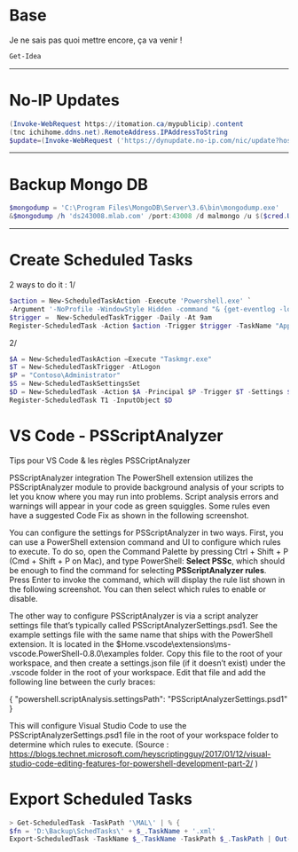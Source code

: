 <!-- TITLE: Powershell -->
<!-- SUBTITLE: Stuff PowerShell -->

# Base

Je ne sais pas quoi mettre encore, ça va venir !


```powershell
Get-Idea
```


-----


# No-IP Updates

```powershell
(Invoke-WebRequest https://itomation.ca/mypublicip).content
(tnc ichihome.ddns.net).RemoteAddress.IPAddressToString
$update=(Invoke-WebRequest ('https://dynupdate.no-ip.com/nic/update?hostname='+$HostRecord + '&myip='+$IPAddress) -Credential $Cred).content 
```


-----


# Backup Mongo DB
```powershell
$mongodump = 'C:\Program Files\MongoDB\Server\3.6\bin\mongodump.exe'
&$mongodump /h 'ds243008.mlab.com' /port:43008 /d malmongo /u $($cred.UserName) /p $($cred.GetNetworkCredential().password) /o D:\Backup\Mongo
```


-----


# Create Scheduled Tasks
2 ways to do it :
1/
```powershell
$action = New-ScheduledTaskAction -Execute 'Powershell.exe' `
-Argument '-NoProfile -WindowStyle Hidden -command "& {get-eventlog -logname Application -After ((get-date).AddDays(-1)) | Export-Csv -Path c:\fso\applog.csv -Force -NoTypeInformation}"'
$trigger =  New-ScheduledTaskTrigger -Daily -At 9am
Register-ScheduledTask -Action $action -Trigger $trigger -TaskName "AppLog" -Description "Daily dump of Applog"
```

2/
```powershell
$A = New-ScheduledTaskAction –Execute "Taskmgr.exe"
$T = New-ScheduledTaskTrigger -AtLogon
$P = "Contoso\Administrator"
$S = New-ScheduledTaskSettingsSet
$D = New-ScheduledTask -Action $A -Principal $P -Trigger $T -Settings $S
Register-ScheduledTask T1 -InputObject $D
```

# VS Code - PSScriptAnalyzer
Tips pour VS Code & les règles PSSCriptAnalyzer

PSScriptAnalyzer integration
The PowerShell extension utilizes the PSScriptAnalyzer module to provide background analysis of your scripts to let you know where you may run into problems. Script analysis errors and warnings will appear in your code as green squiggles. Some rules even have a suggested Code Fix as shown in the following screenshot.

You can configure the settings for PSScriptAnalyzer in two ways. First, you can use a PowerShell extension command and UI to configure which rules to execute. To do so, open the Command Palette by pressing Ctrl + Shift + P (Cmd + Shift + P on Mac), and type PowerShell: **Select PSSc**, which should be enough to find the command for selecting **PSScriptAnalyzer rules**. Press Enter to invoke the command, which will display the rule list shown in the following screenshot. You can then select which rules to enable or disable.

The other way to configure PSScriptAnalyzer is via a script analyzer settings file that’s typically called PSScriptAnalyzerSettings.psd1. See the example settings file with the same name that ships with the PowerShell extension. It is located in the $Home\.vscode\extensions\ms-vscode.PowerShell-0.8.0\examples folder. Copy this file to the root of your workspace, and then create a settings.json file (if it doesn’t exist) under the .vscode folder in the root of your workspace. Edit that file and add the following line between the curly braces:

{
"powershell.scriptAnalysis.settingsPath": "PSScriptAnalyzerSettings.psd1"
}

This will configure Visual Studio Code to use the PSScriptAnalyzerSettings.psd1 file in the root of your workspace folder to determine which rules to execute.
(Source : https://blogs.technet.microsoft.com/heyscriptingguy/2017/01/12/visual-studio-code-editing-features-for-powershell-development-part-2/ )

# Export Scheduled Tasks
```powershell
> Get-ScheduledTask -TaskPath '\MAL\' | % {
$fn = 'D:\Backup\SchedTasks\' + $_.TaskName + '.xml'
Export-ScheduledTask -TaskName $_.TaskName -TaskPath $_.TaskPath | Out-File $fn}
```